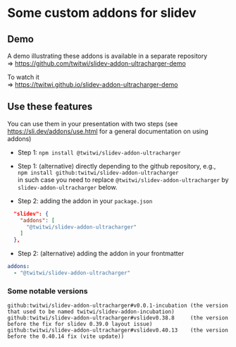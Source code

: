 # Some custom addons for slidev

## Demo

A demo illustrating these addons is available in a separate repository \
⇒ https://github.com/twitwi/slidev-addon-ultracharger-demo

To watch it \
⇒ https://twitwi.github.io/slidev-addon-ultracharger-demo


## Use these features

You can use them in your presentation with two steps
(see https://sli.dev/addons/use.html for a general documentation on using addons)

- Step 1: `npm install @twitwi/slidev-addon-ultracharger`

- Step 1: (alternative) directly depending to the github repository, e.g., \
          `npm install github:twitwi/slidev-addon-ultracharger` \
          in such case you need to replace `@twitwi/slidev-addon-ultracharger` by `slidev-addon-ultracharger` below.

- Step 2: adding the addon in your `package.json`
```json
  "slidev": {
    "addons": [
      "@twitwi/slidev-addon-ultracharger"
    ]
  },
```

- Step 2: (alternative) adding the addon in your frontmatter 

``` yaml
addons:
  - "@twitwi/slidev-addon-ultracharger"
```

### Some notable versions

```
github:twitwi/slidev-addon-ultracharger#v0.0.1-incubation (the version that used to be named twitwi/slidev-addon-incubation)
github:twitwi/slidev-addon-ultracharger#vslidev0.38.8     (the version before the fix for slidev 0.39.0 layout issue)
github:twitwi/slidev-addon-ultracharger#vslidev0.40.13    (the version before the 0.40.14 fix (vite update))
```

